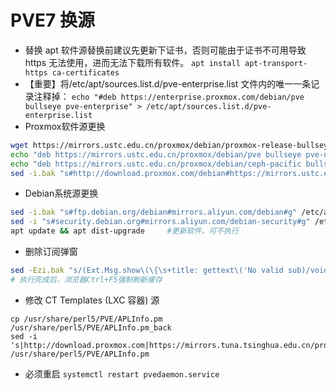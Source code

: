 # PVE7 换源
-  替换 apt 软件源替换前建议先更新下证书，否则可能由于证书不可用导致 https 无法使用，进而无法下载所有软件。
`apt install apt-transport-https ca-certificates`
- 【重要】将/etc/apt/sources.list.d/pve-enterprise.list 文件内的唯一一条记录注释掉：
`echo "#deb https://enterprise.proxmox.com/debian/pve bullseye pve-enterprise" > /etc/apt/sources.list.d/pve-enterprise.list`
- Proxmox软件源更换
```sh
wget https://mirrors.ustc.edu.cn/proxmox/debian/proxmox-release-bullseye.gpg -O /etc/apt/trusted.gpg.d/proxmox-release-bullseye.gpg
echo "deb https://mirrors.ustc.edu.cn/proxmox/debian/pve bullseye pve-no-subscription" > /etc/apt/sources.list.d/pve-no-subscription.list     #中科大源
echo "deb https://mirrors.ustc.edu.cn/proxmox/debian/ceph-pacific bullseye main" > /etc/apt/sources.list.d/ceph.list     #中科大源
sed -i.bak "s#http://download.proxmox.com/debian#https://mirrors.ustc.edu.cn/proxmox/debian#g" /usr/share/perl5/PVE/CLI/pveceph.pm 
```

- Debian系统源更换
```sh
sed -i.bak "s#ftp.debian.org/debian#mirrors.aliyun.com/debian#g" /etc/apt/sources.list     #阿里Debian源
sed -i "s#security.debian.org#mirrors.aliyun.com/debian-security#g" /etc/apt/sources.list     #阿里Debian源
apt update && apt dist-upgrade     #更新软件，可不执行
```
- 删除订阅弹窗
```sh
sed -Ezi.bak "s/(Ext.Msg.show\(\{\s+title: gettext\('No valid sub)/void\(\{ \/\/\1/g" /usr/share/javascript/proxmox-widget-toolkit/proxmoxlib.js && systemctl restart pveproxy.service
# 执行完成后，浏览器Ctrl+F5强制刷新缓存
```
- 修改 CT Templates (LXC 容器) 源
```
cp /usr/share/perl5/PVE/APLInfo.pm /usr/share/perl5/PVE/APLInfo.pm_back
sed -i 's|http://download.proxmox.com|https://mirrors.tuna.tsinghua.edu.cn/proxmox|g' /usr/share/perl5/PVE/APLInfo.pm
```
- 必须重启
`systemctl restart pvedaemon.service`